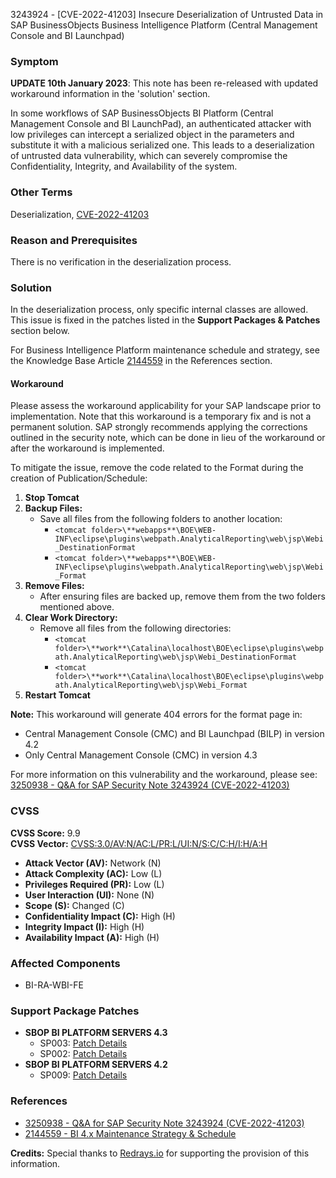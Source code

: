 3243924 - [CVE-2022-41203] Insecure Deserialization of Untrusted Data in SAP BusinessObjects Business Intelligence Platform (Central Management Console and BI Launchpad)

### Symptom

**UPDATE 10th January 2023**: This note has been re-released with updated workaround information in the 'solution' section.

In some workflows of SAP BusinessObjects BI Platform (Central Management Console and BI LaunchPad), an authenticated attacker with low privileges can intercept a serialized object in the parameters and substitute it with a malicious serialized one. This leads to a deserialization of untrusted data vulnerability, which can severely compromise the Confidentiality, Integrity, and Availability of the system.

### Other Terms

Deserialization, [CVE-2022-41203](https://www.cve.org/CVERecord?id=CVE-2022-41203)

### Reason and Prerequisites

There is no verification in the deserialization process.

### Solution

In the deserialization process, only specific internal classes are allowed. This issue is fixed in the patches listed in the **Support Packages & Patches** section below.

For Business Intelligence Platform maintenance schedule and strategy, see the Knowledge Base Article [2144559](https://me.sap.com/notes/2144559) in the References section.

#### Workaround

Please assess the workaround applicability for your SAP landscape prior to implementation. Note that this workaround is a temporary fix and is not a permanent solution. SAP strongly recommends applying the corrections outlined in the security note, which can be done in lieu of the workaround or after the workaround is implemented.

To mitigate the issue, remove the code related to the Format during the creation of Publication/Schedule:

1. **Stop Tomcat**
2. **Backup Files:**
   - Save all files from the following folders to another location:
     - `<tomcat folder>\**webapps**\BOE\WEB-INF\eclipse\plugins\webpath.AnalyticalReporting\web\jsp\Webi_DestinationFormat`
     - `<tomcat folder>\**webapps**\BOE\WEB-INF\eclipse\plugins\webpath.AnalyticalReporting\web\jsp\Webi_Format`
3. **Remove Files:**
   - After ensuring files are backed up, remove them from the two folders mentioned above.
4. **Clear Work Directory:**
   - Remove all files from the following directories:
     - `<tomcat folder>\**work**\Catalina\localhost\BOE\eclipse\plugins\webpath.AnalyticalReporting\web\jsp\Webi_DestinationFormat`
     - `<tomcat folder>\**work**\Catalina\localhost\BOE\eclipse\plugins\webpath.AnalyticalReporting\web\jsp\Webi_Format`
5. **Restart Tomcat**

**Note:** This workaround will generate 404 errors for the format page in:
- Central Management Console (CMC) and BI Launchpad (BILP) in version 4.2
- Only Central Management Console (CMC) in version 4.3

For more information on this vulnerability and the workaround, please see:  
[3250938 - Q&A for SAP Security Note 3243924 (CVE-2022-41203)](https://me.sap.com/notes/3250938)

### CVSS

**CVSS Score:** 9.9  
**CVSS Vector:** [CVSS:3.0/AV:N/AC:L/PR:L/UI:N/S:C/C:H/I:H/A:H](https://www.first.org/cvss/calculator/3.0#CVSS:3.0/AV:N/AC:L/PR:L/UI:N/S:C/C:H/I:H/A:H)

- **Attack Vector (AV):** Network (N)
- **Attack Complexity (AC):** Low (L)
- **Privileges Required (PR):** Low (L)
- **User Interaction (UI):** None (N)
- **Scope (S):** Changed (C)
- **Confidentiality Impact (C):** High (H)
- **Integrity Impact (I):** High (H)
- **Availability Impact (A):** High (H)

### Affected Components

- BI-RA-WBI-FE

### Support Package Patches

- **SBOP BI PLATFORM SERVERS 4.3**
  - SP003: [Patch Details](https://me.sap.com/softwarecenter/template/products/_APP=00200682500000001943&_EVENT=DISPHIER&HEADER=Y&FUNCTIONBAR=N&EVENT=TREE&NE=NAVIGATE&ENR=73555000100200006622&V=MAINT)
  - SP002: [Patch Details](https://me.sap.com/softwarecenter/template/products/_APP=00200682500000001943&_EVENT=DISPHIER&HEADER=Y&FUNCTIONBAR=N&EVENT=TREE&NE=NAVIGATE&ENR=73555000100200006622&V=MAINT)
- **SBOP BI PLATFORM SERVERS 4.2**
  - SP009: [Patch Details](https://me.sap.com/softwarecenter/template/products/_APP=00200682500000001943&_EVENT=DISPHIER&HEADER=Y&FUNCTIONBAR=N&EVENT=TREE&NE=NAVIGATE&ENR=73555000100200001041&V=MAINT)

### References

- [3250938 - Q&A for SAP Security Note 3243924 (CVE-2022-41203)](https://me.sap.com/notes/3250938)
- [2144559 - BI 4.x Maintenance Strategy & Schedule](https://me.sap.com/notes/2144559)

**Credits:** Special thanks to [Redrays.io](https://redrays.io) for supporting the provision of this information.